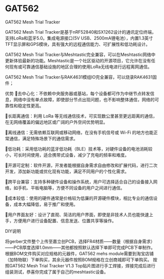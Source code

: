 # GAT562
GAT562 Mesh Trial Tracker

GAT562 Mesh Trial Tracker是基于nRF52840和SX1262设计的通讯定位终端，支持LoRa和蓝牙5.0。集成电源接口(5V USB、2500mA锂电池），内置1.3英寸TFT显示屏和GPS模块，具有强大的远程通信能力、可扩展性和低功耗设计。

GAT562 Mesh Trial Tracker与Meshtastic完全兼容，可以在Meshtastic网络中更新体验最新的功能。Meshtastic是一个社区驱动的开源项目，它允许在没有任何现有或可靠通信基础设施的地区合理的使用LoRa无线电进行远程离网通信。

GAT562 Mesh Trial Tracker与RAK4631模组IO完全兼容，可以烧录RAK4631固件；

优势
去中心化：不依赖中央服务器或基站，每个设备都可作为中继节点转发信息，网络中没有单点故障，即使部分节点出现问题，也不影响整体通信，网络的可靠性和稳定性更高。

长距离通信：利用 LoRa 等无线通信技术，可实现数公里甚至更远距离的通信，在无网络覆盖的偏远地区或广阔的户外空间优势明显。

离线通信：无需依赖互联网或移动网络，在没有手机信号或 Wi-Fi 的地方也能正常通信，满足特殊场景下的通信需求。

低功耗：采用低功耗的蓝牙低功耗（BLE）技术等，对硬件设备的电池消耗较小，可长时间使用，适合携带式设备，减少了充电的频率和难度。

开源可定制：软件开源，开发者能根据自身需求自由修改和扩展代码，进行二次开发，添加新功能或优化现有功能，满足不同用户的个性化需求。

跨平台兼容：支持多种硬件设备和操作系统，用户可选择适合自己的设备接入网络，如手机、平板电脑等，方便不同设备的用户之间进行通信。

成本较低：使用的硬件通常是价格较为低廉的开源硬件模块，相比专业的通信设备，成本大幅降低，易于推广和使用。

用户界面友好：设计了直观、简洁的用户界面，即使是非技术人员也能快速上手，方便用户进行设备配置、信息发送、位置共享等操作。


DIY说明

将gerber文件整个上传至嘉立创PCB，选择FR4材质——数量（根据自身需求）——PCB厚度选择1.0mm——其他都按照默认选择下单即可完成PCB下单制作。
根据BOM文件购买对应规格的元器件，GAT562 mehs module需要到淘宝店铺（加特物联）下单购买，其余元器件按照BOM规格在立创商城即可下单购买。
按照GAT562 Mesh Trial Tracker V1.3 Top贴片图进行手工焊接，焊接完成后进行组装测试，恭喜你完成了属于自己的meshtastic设备。
